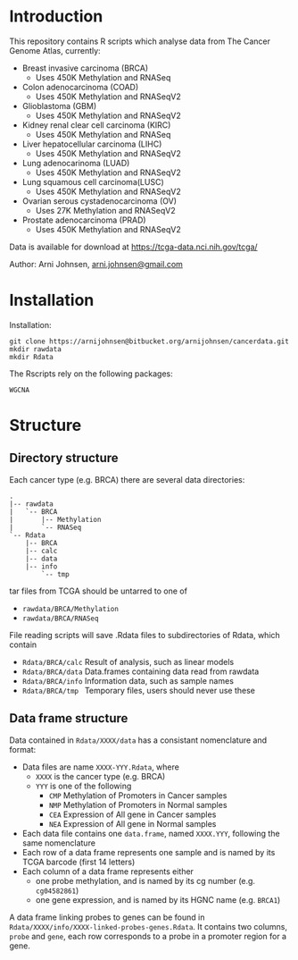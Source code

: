 # Introduction
This repository contains R scripts which analyse data from
The Cancer Genome Atlas, currently:

- Breast invasive carcinoma (BRCA)
    - Uses 450K Methylation and RNASeq
- Colon adenocarcinoma (COAD)
    - Uses 450K Methylation and RNASeqV2
- Glioblastoma (GBM)
    - Uses 450K Methylation and RNASeqV2
- Kidney renal clear cell carcinoma (KIRC)
    - Uses 450K Methylation and RNASeq
- Liver hepatocellular carcinoma (LIHC)
    - Uses 450K Methylation and RNASeqV2
- Lung adenocarinoma (LUAD)
    - Uses 450K Methylation and RNASeqV2
- Lung squamous cell carcinoma(LUSC)
    - Uses 450K Methylation and RNASeqV2
- Ovarian serous cystadenocarcinoma (OV)
    - Uses 27K Methylation and RNASeqV2
- Prostate adenocarcinoma (PRAD)
    - Uses 450K Methylation and RNASeqV2

Data is available for download at https://tcga-data.nci.nih.gov/tcga/

Author: Arni Johnsen, arni.johnsen@gmail.com

# Installation 

Installation: 

    git clone https://arnijohnsen@bitbucket.org/arnijohnsen/cancerdata.git
    mkdir rawdata
    mkdir Rdata

The Rscripts rely on the following packages:

    WGCNA

# Structure

## Directory structure

Each cancer type (e.g. BRCA) there are several data directories:

    .
    |-- rawdata
    |   `-- BRCA
    |       |-- Methylation
    |       `-- RNASeq
    `-- Rdata
        |-- BRCA
	    |-- calc
	    |-- data
	    |-- info
            `-- tmp

tar files from TCGA should be untarred to one of

- `rawdata/BRCA/Methylation`
- `rawdata/BRCA/RNASeq`

File reading scripts will save .Rdata files to subdirectories of Rdata, 
which contain

- `Rdata/BRCA/calc` Result of analysis, such as linear models
- `Rdata/BRCA/data` Data.frames containing data read from rawdata
- `Rdata/BRCA/info` Information data, such as sample names
- `Rdata/BRCA/tmp ` Temporary files, users should never use these

## Data frame structure

Data contained in `Rdata/XXXX/data` has a consistant nomenclature and format: 

- Data files are name `XXXX-YYY.Rdata`, where 
    - `XXXX` is the cancer type (e.g. BRCA)
    - `YYY` is one of the following
        - `CMP` Methylation of Promoters in Cancer samples
        - `NMP` Methylation of Promoters in Normal samples
        - `CEA` Expression of All gene in Cancer samples
        - `NEA` Expression of All gene in Normal samples
- Each data file contains one `data.frame`, named `XXXX.YYY`, following the same nomenclature
- Each row of a data frame represents one sample and is named by its TCGA barcode (first 14 letters)
- Each column of a data frame represents either
    - one probe methylation, and is named by its cg number (e.g. `cg04582861`)
    - one gene expression, and is named by its HGNC name (e.g. `BRCA1`)

A data frame linking probes to genes can be found in `Rdata/XXXX/info/XXXX-linked-probes-genes.Rdata`. 
It contains two columns, `probe` and `gene`, each row corresponds to a probe in a promoter region for a gene.

